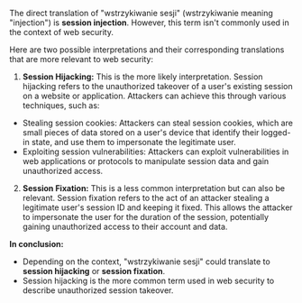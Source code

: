 The direct translation of "wstrzykiwanie sesji" (wstrzykiwanie meaning "injection") is **session injection**. However, this term isn't commonly used in the context of web security.

Here are two possible interpretations and their corresponding translations that are more relevant to web security:

1. **Session Hijacking:** This is the more likely interpretation. Session hijacking refers to the unauthorized takeover of a user's existing session on a website or application. Attackers can achieve this through various techniques, such as:

* Stealing session cookies: Attackers can steal session cookies, which are small pieces of data stored on a user's device that identify their logged-in state, and use them to impersonate the legitimate user.
* Exploiting session vulnerabilities: Attackers can exploit vulnerabilities in web applications or protocols to manipulate session data and gain unauthorized access.

2. **Session Fixation:** This is a less common interpretation but can also be relevant. Session fixation refers to the act of an attacker stealing a legitimate user's session ID and keeping it fixed. This allows the attacker to impersonate the user for the duration of the session, potentially gaining unauthorized access to their account and data.

**In conclusion:**

* Depending on the context, "wstrzykiwanie sesji" could translate to **session hijacking** or **session fixation**.
* Session hijacking is the more common term used in web security to describe unauthorized session takeover.
